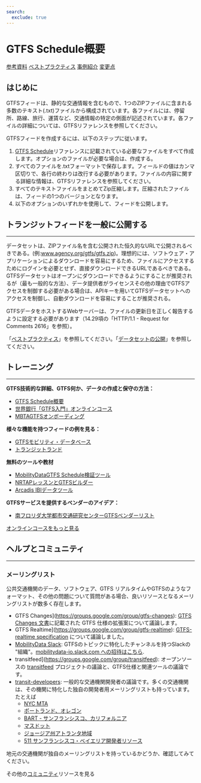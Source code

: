 ```yaml
---
search:
  exclude: true
---
```


# GTFS Schedule概要

<div class="landing-page">
   <a class="button" href="reference">参考資料</a>
   <a class="button" href="best-practices">ベストプラクティス</a>
   <a class="button" href="examples">事例紹介</a>
   <a class="button" href="changes">変更点</a>
</div>

## はじめに

GTFSフィードは、静的な交通情報を含むもので、1つのZIPファイルに含まれる多数のテキスト(.txt)ファイルから構成されています。各ファイルには、停留所、路線、旅行、運賃など、交通情報の特定の側面が記述されています。各ファイルの詳細については、GTFSリファレンスを参照してください。

GTFSフィードを作成するには、以下のステップに従います。

1. [GTFS Schedule](reference)リファレンスに記載されている必要なファイルをすべて作成します。オプションのファイルが必要な場合は、作成する。
1. すべてのファイルを.txtフォーマットで保存します。フィールドの値はカンマ区切りで、各行の終わりは改行する必要があります。ファイルの内容に関する詳細な情報は、GTFSリファレンスを参照してください。
1. すべてのテキストファイルをまとめてZip圧縮します。圧縮されたファイルは、フィードの1つのバージョンとなります。
1. 以下のオプションのいずれかを使用して、フィードを公開します。

## トランジットフィードを一般に公開する

<hr/>

データセットは、ZIPファイル名を含む公開された恒久的なURLで公開されるべきである。(例:www.agency.org/gtfs/gtfs.zip)。理想的には、ソフトウェア・アプリケーションによるダウンロードを容易にするため、ファイルにアクセスするためにログインを必要とせず、直接ダウンロードできるURLであるべきである。GTFSデータセットはオープンにダウンロードできるようにすることが推奨されるが（最も一般的な方法）、データ提供者がライセンスその他の理由でGTFSアクセスを制御する必要がある場合は、APIキーを用いてGTFSデータセットへのアクセスを制御し、自動ダウンロードを容易にすることが推奨される。

GTFSデータをホストするWebサーバーは、ファイルの更新日を正しく報告するように設定する必要があります（14.29項の「HTTP/1.1 - Request for Comments 2616」を参照）。

「[ベストプラクティス](best-practices/#dataset-publishing-general-practices)」を参照してください。「[データセットの公開](best-practices/#dataset-publishing-general-practices)」を参照してください。

## トレーニング

<hr/>

**GTFS技術的な詳細、GTFS何か、データの作成と保守の方法：**

- [GTFS Schedule概要](schedule/)
- [世界銀行「GTFS入門」オンラインコース](https://olc.worldbank.org/content/introduction-general-transit-feed-specification-GTFS-and-informal-transit-system-mapping")
- [MBTAGTFSオンボーディング](https://mybinder.org/v2/gh/mbta/gtfs_onboarding/main?urlpath=lab/tree/GTFS_Onboarding.ipynb)

**様々な機能を持つフィードの例を見る：**

- [GTFSモビリティ・データベース](https://database.mobilitydata.org/)
- [トランジットランド](https://www.transit.land/)

**無料のツールや教材**

- [MobilityDataGTFS Schedule検証ツール](https://GTFS-validator.mobilitydata.org/)
- [NRTAPレッスンとGTFSビルダー](https://www.nationalrtap.org/Technology-Tools/GTFS-Builder/Support")
- [Arcadis IBIデータツール](https://www.ibigroup.com/ibi-products/transit-data-tools/)

**GTFSサービスを提供するベンダーのアイデア：**

- [南フロリダ大学都市交通研究センターGTFSベンダーリスト](https://docs.google.com/spreadsheets/u/1/d/1Gc9mu4BIYC8ORpv2IbbVnT3q8VQ3xkeY7Hz068vT_GQ/pubhtml)

[オンラインコースをもっと見る](../resources/other/#on-line-courses)

## ヘルプとコミュニティ

<hr/>

### メーリングリスト

公共交通機関のデータ、ソフトウェア、GTFS リアルタイムやGTFSのようなフォーマット、その他の問題について質問がある場合、良いリソースとなるメーリングリストが数多く存在します。

* GTFS Changes](https://groups.google.com/group/gtfs-changes): [GTFS Changes 文書](https://github.com/google/transit/blob/master/gtfs/CHANGES.md)に記載された GTFS 仕様の拡張案について議論します。
* GTFS Realtime](https://groups.google.com/group/gtfs-realtime): [GTFS-realtime specification](https://github.com/google/transit/tree/master/gtfs-realtime) について議論しました。
* [MobilityData Slack](https://mobilitydata-io.slack.com/): GTFSのトピックに特化したチャンネルを持つSlackの "組織"。[mobilitydata-io.slack.com への招待はこちら](https://share.mobilitydata.org/slack).
* transitfeed](https://groups.google.com/group/transitfeed): オープンソースの [transitfeed](https://groups.google.com/group/transitfeed) プロジェクトの議論と、GTFS仕様と関連ツールの議論です。
* [transit-developers](https://groups.google.com/group/transit-developers): 一般的な交通機関開発者の議論です。多くの交通機関は、その機関に特化した独自の開発者用メーリングリストも持っています。たとえば
    * [NYC MTA](https://groups.google.com/group/mtadeveloperresources)
    * [ポートランド、オレゴン](https://groups.google.com/group/transit-developers-pdx)
    * [BART - サンフランシスコ、カリフォルニア](https://groups.google.com/group/bart-developers)
    * [マスドット](https://groups.google.com/group/massdotdevelopers)
    * [ジョージア州アトランタ地域](https://groups.google.com/forum/#!forum/atl-transit-developers)
    * [511 サンフランシスコ・ベイエリア開発者リソース](https://groups.google.com/forum/#!forum/511sfbaydeveloperresources)

地元の交通機関が独自のメーリングリストを持っているかどうか、確認してみてください。


その他の[コミュニティ](../resources/community)リソースを見る
